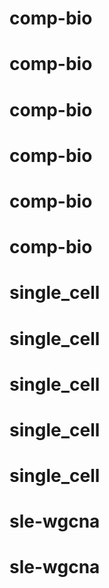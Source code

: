 # comp-bio
# comp-bio
# comp-bio
# comp-bio
# comp-bio
# comp-bio
# single_cell
# single_cell
# single_cell
# single_cell
# single_cell
# sle-wgcna
# sle-wgcna

